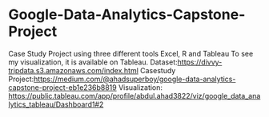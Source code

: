 # Google-Data-Analytics-Capstone-Project
Case Study Project using three different tools Excel, R and Tableau
To see my visualization, it is available on Tableau.
Dataset:https://divvy-tripdata.s3.amazonaws.com/index.html
Casestudy Project:https://medium.com/@ahadsuperboy/google-data-analytics-capstone-project-eb1e236b8819
Visualization: https://public.tableau.com/app/profile/abdul.ahad3822/viz/google_data_analytics_tableau/Dashboard1#2
